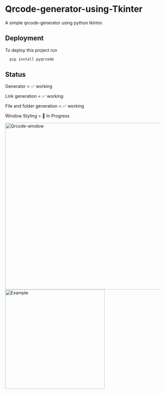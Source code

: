 # Qrcode-generator-using-Tkinter
A simple qrcode-generator using python tkintor.

## Deployment

To deploy this project run

```bash
  pip install pyqrcode
```

## Status
Generator = ✅ working

Link generation = ✅ working

File and folder generation = ✅ working

Window Styling = 🚧 In Progress

<img width="541" alt="Qrcode-window" src="https://user-images.githubusercontent.com/88197438/136703098-776664b7-68d6-48bf-a13e-51e27c2112c0.PNG">
<img width="322" alt="Example" src="https://user-images.githubusercontent.com/88197438/136703102-88e5cffc-6c17-4756-bdb7-15bad7d02004.PNG">
